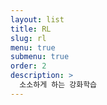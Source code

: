 ```yaml
---
layout: list
title: RL
slug: rl
menu: true
submenu: true
order: 2
description: >
  소소하게 하는 강화학습
---
```

